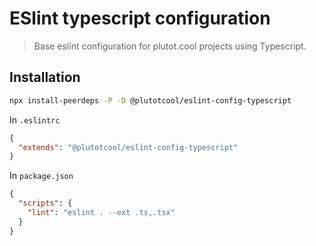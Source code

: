 # ESlint typescript configuration

> Base eslint configuration for plutot.cool projects using Typescript.

## Installation

```bash
npx install-peerdeps -P -D @plutotcool/eslint-config-typescript
```

In `.eslintrc`

```json
{
  "extends": "@plutotcool/eslint-config-typescript"
}
```

In `package.json`

```json
{
  "scripts": {
    "lint": "eslint . --ext .ts,.tsx"
  }
}
```
